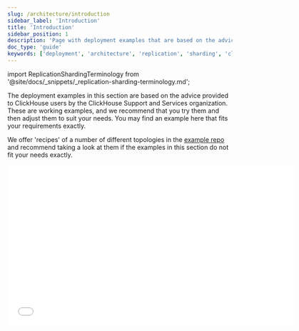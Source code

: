 ```yaml
---
slug: /architecture/introduction
sidebar_label: 'Introduction'
title: 'Introduction'
sidebar_position: 1
description: 'Page with deployment examples that are based on the advice provided to ClickHouse users by the ClickHouse Support and Services organization'
doc_type: 'guide'
keywords: ['deployment', 'architecture', 'replication', 'sharding', 'cluster setup']
---
```


import ReplicationShardingTerminology from '@site/docs/_snippets/_replication-sharding-terminology.md';

The deployment examples in this section are based on the advice provided to ClickHouse users by
the ClickHouse Support and Services organization. These are working examples, and
we recommend that you try them and then adjust them to suit your needs. You may find
an example here that fits your requirements exactly.

We offer 'recipes' of a number of different topologies in the [example repo](https://github.com/ClickHouse/examples/tree/main/docker-compose-recipes/recipes)
and recommend taking a look at them if the examples in this section do not fit your
needs exactly.

<ReplicationShardingTerminology />

<div class='vimeo-container'>
  <iframe src="//www.youtube.com/embed/vBjCJtw_Ei0"
    width="640"
    height="360"
    frameborder="0"
    allow="autoplay;
    fullscreen;
    picture-in-picture"
    allowfullscreen>
  </iframe>
</div>
